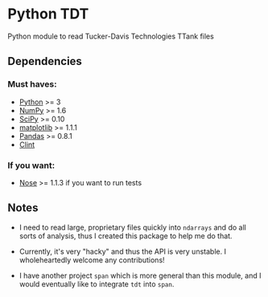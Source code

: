 Python TDT
===
Python module to read Tucker-Davis Technologies TTank files

Dependencies
---
### Must haves:
* [Python](http://python.org) >= 3
* [NumPy](http://numpy.scipy.org) >= 1.6
* [SciPy](http://scipy.org) >= 0.10
* [matplotlib](http://matplotlib.sourceforge.net) >= 1.1.1
* [Pandas](http://pandas.pydata.org) >= 0.8.1
* [Clint](https://github.com/kennethreitz/clint)

### If you want:
* [Nose](http://nose.readthedocs.org/en/latest) >= 1.1.3 if you want to run tests

Notes
---
* I need to read large, proprietary files quickly into `ndarrays` and do all sorts
of analysis, thus I created this package to help me do that.

* Currently, it's very "hacky" and thus the API is very unstable. I
wholeheartedly welcome any contributions!

* I have another project `span` which is more general than this module,
and I would eventually like to integrate `tdt` into `span`.

